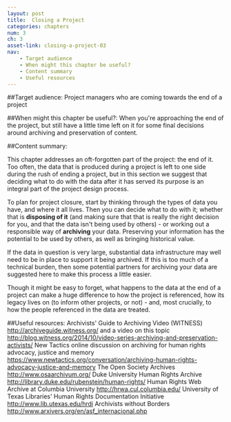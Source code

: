 ```yaml
---
layout: post
title:  Closing a Project
categories: chapters
num: 3
ch: 3
asset-link: closing-a-project-03
nav: 
    - Target audience
    - When might this chapter be useful? 
    - Content summary
    - Useful resources
---
```


##<span id="target-audience">Target audience</span>:
Project managers who are coming towards the end of a project 

##<span id="useful">When might this chapter be useful?</span>:
When you're approaching the end of the project, but still have a little time left on it for some final decisions around archiving and preservation of content. 

##<span id="content-summary">Content summary</span>:

This chapter addresses an oft-forgotten part of the project: the end of it. Too often, the data that is produced during a project is left to one side during the rush of ending a project, but in this section we suggest that deciding what to do with the data after it has served its purpose is an integral part of the project design process. 

To plan for project closure, start by thinking through the types of data you have, and where it all lives. Then you can decide what to do with it; whether that is **disposing of it** (and making sure that that is really the right decision for you, and that the data isn't being used by others) - or working out a responsible way of **archiving** your data. Preserving your information has the potential to be used by others, as well as bringing historical value.

If the data in question is very large, substantial data infrastructure may well need to be in place to support it being archived. If this is too much of a technical burden, then some potential partners for archiving your data are suggested here to make this process a little easier. 

Though it might be easy to forget, what happens to the data at the end of a project can make a huge difference to how the project is referenced, how its legacy lives on (to inform other projects, or not) - and, most crucially, to how the people referenced in the data are treated.

##<span id="useful-resources">Useful resources</span>:
Archivists' Guide to Archiving Video (WITNESS) http://archiveguide.witness.org/ and a video on this topic http://blog.witness.org/2014/10/video-series-archiving-and-preservation-activists/
New Tactics online discussion on archiving for human rights advocacy, justice and memory https://www.newtactics.org/conversation/archiving-human-rights-advocacy-justice-and-memory
The Open Society Archives http://www.osaarchivum.org/
Duke University Human Rights Archive http://library.duke.edu/rubenstein/human-rights/
Human Rights Web Archive at Columbia University http://hrwa.cul.columbia.edu/
University of Texas Libraries' Human Rights Documentation Initiative http://www.lib.utexas.edu/hrdi
Archivists without Borders http://www.arxivers.org/en/asf_internacional.php